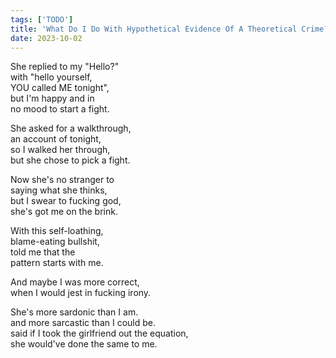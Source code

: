 ```yaml
---
tags: ['TODO']
title: 'What Do I Do With Hypothetical Evidence Of A Theoretical Crime?'
date: 2023-10-02
---
```


She replied to my "Hello?"  
with "hello yourself,  
YOU called ME tonight",  
but I'm happy and in  
no mood to start a fight.

She asked for a walkthrough,  
an account of tonight,  
so I walked her through,  
but she chose to pick a fight.

Now she's no stranger to  
saying what she thinks,  
but I swear to fucking god,  
she's got me on the brink.

With this self-loathing,  
blame-eating bullshit,  
told me that the  
pattern starts with me.

And maybe I was more correct,  
when I would jest in fucking irony.

She's more sardonic than I am.  
and more sarcastic than I could be.  
said if I took the girlfriend out the equation,  
she would've done the same to me.
